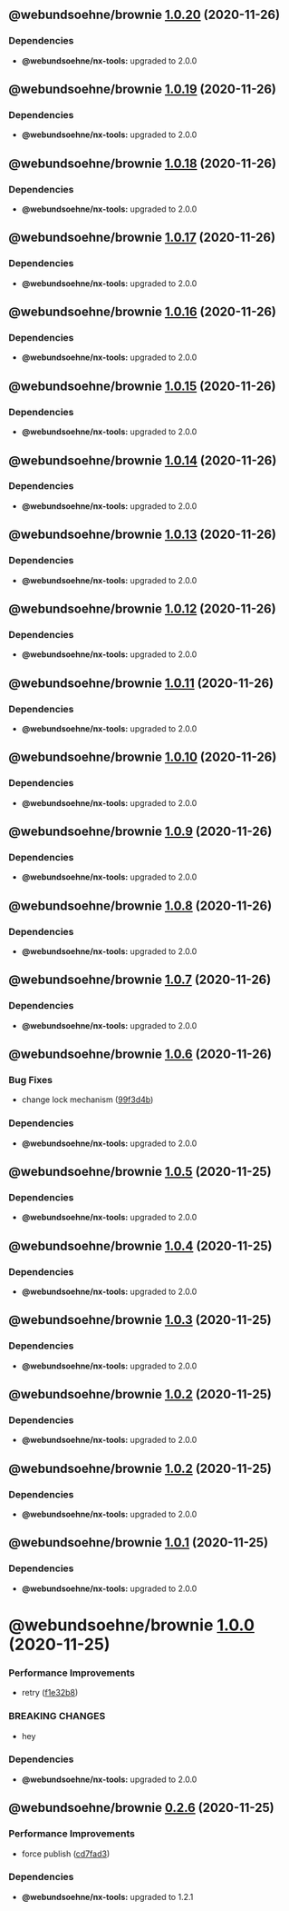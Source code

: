 ## @webundsoehne/brownie [1.0.20](https://gitlab.tailored-apps.com/ckilic/nx-test/compare/@webundsoehne/brownie@1.0.19...@webundsoehne/brownie@1.0.20) (2020-11-26)





### Dependencies

* **@webundsoehne/nx-tools:** upgraded to 2.0.0

## @webundsoehne/brownie [1.0.19](https://gitlab.tailored-apps.com/ckilic/nx-test/compare/@webundsoehne/brownie@1.0.18...@webundsoehne/brownie@1.0.19) (2020-11-26)





### Dependencies

* **@webundsoehne/nx-tools:** upgraded to 2.0.0

## @webundsoehne/brownie [1.0.18](https://gitlab.tailored-apps.com/ckilic/nx-test/compare/@webundsoehne/brownie@1.0.17...@webundsoehne/brownie@1.0.18) (2020-11-26)





### Dependencies

* **@webundsoehne/nx-tools:** upgraded to 2.0.0

## @webundsoehne/brownie [1.0.17](https://gitlab.tailored-apps.com/ckilic/nx-test/compare/@webundsoehne/brownie@1.0.16...@webundsoehne/brownie@1.0.17) (2020-11-26)





### Dependencies

* **@webundsoehne/nx-tools:** upgraded to 2.0.0

## @webundsoehne/brownie [1.0.16](https://gitlab.tailored-apps.com/ckilic/nx-test/compare/@webundsoehne/brownie@1.0.15...@webundsoehne/brownie@1.0.16) (2020-11-26)





### Dependencies

* **@webundsoehne/nx-tools:** upgraded to 2.0.0

## @webundsoehne/brownie [1.0.15](https://gitlab.tailored-apps.com/ckilic/nx-test/compare/@webundsoehne/brownie@1.0.14...@webundsoehne/brownie@1.0.15) (2020-11-26)





### Dependencies

* **@webundsoehne/nx-tools:** upgraded to 2.0.0

## @webundsoehne/brownie [1.0.14](https://gitlab.tailored-apps.com/ckilic/nx-test/compare/@webundsoehne/brownie@1.0.13...@webundsoehne/brownie@1.0.14) (2020-11-26)





### Dependencies

* **@webundsoehne/nx-tools:** upgraded to 2.0.0

## @webundsoehne/brownie [1.0.13](https://gitlab.tailored-apps.com/ckilic/nx-test/compare/@webundsoehne/brownie@1.0.12...@webundsoehne/brownie@1.0.13) (2020-11-26)





### Dependencies

* **@webundsoehne/nx-tools:** upgraded to 2.0.0

## @webundsoehne/brownie [1.0.12](https://gitlab.tailored-apps.com/ckilic/nx-test/compare/@webundsoehne/brownie@1.0.11...@webundsoehne/brownie@1.0.12) (2020-11-26)





### Dependencies

* **@webundsoehne/nx-tools:** upgraded to 2.0.0

## @webundsoehne/brownie [1.0.11](https://gitlab.tailored-apps.com/ckilic/nx-test/compare/@webundsoehne/brownie@1.0.10...@webundsoehne/brownie@1.0.11) (2020-11-26)





### Dependencies

* **@webundsoehne/nx-tools:** upgraded to 2.0.0

## @webundsoehne/brownie [1.0.10](https://gitlab.tailored-apps.com/ckilic/nx-test/compare/@webundsoehne/brownie@1.0.9...@webundsoehne/brownie@1.0.10) (2020-11-26)





### Dependencies

* **@webundsoehne/nx-tools:** upgraded to 2.0.0

## @webundsoehne/brownie [1.0.9](https://gitlab.tailored-apps.com/ckilic/nx-test/compare/@webundsoehne/brownie@1.0.8...@webundsoehne/brownie@1.0.9) (2020-11-26)





### Dependencies

* **@webundsoehne/nx-tools:** upgraded to 2.0.0

## @webundsoehne/brownie [1.0.8](https://gitlab.tailored-apps.com/ckilic/nx-test/compare/@webundsoehne/brownie@1.0.7...@webundsoehne/brownie@1.0.8) (2020-11-26)





### Dependencies

* **@webundsoehne/nx-tools:** upgraded to 2.0.0

## @webundsoehne/brownie [1.0.7](https://gitlab.tailored-apps.com/ckilic/nx-test/compare/@webundsoehne/brownie@1.0.6...@webundsoehne/brownie@1.0.7) (2020-11-26)





### Dependencies

* **@webundsoehne/nx-tools:** upgraded to 2.0.0

## @webundsoehne/brownie [1.0.6](https://gitlab.tailored-apps.com/ckilic/nx-test/compare/@webundsoehne/brownie@1.0.5...@webundsoehne/brownie@1.0.6) (2020-11-26)


### Bug Fixes

* change lock mechanism ([99f3d4b](https://gitlab.tailored-apps.com/ckilic/nx-test/commit/99f3d4bc0ed72841b2eb0e36d55d6f57da80a528))





### Dependencies

* **@webundsoehne/nx-tools:** upgraded to 2.0.0

## @webundsoehne/brownie [1.0.5](https://gitlab.tailored-apps.com/ckilic/nx-test/compare/@webundsoehne/brownie@1.0.4...@webundsoehne/brownie@1.0.5) (2020-11-25)





### Dependencies

* **@webundsoehne/nx-tools:** upgraded to 2.0.0

## @webundsoehne/brownie [1.0.4](https://gitlab.tailored-apps.com/ckilic/nx-test/compare/@webundsoehne/brownie@1.0.3...@webundsoehne/brownie@1.0.4) (2020-11-25)





### Dependencies

* **@webundsoehne/nx-tools:** upgraded to 2.0.0

## @webundsoehne/brownie [1.0.3](https://gitlab.tailored-apps.com/ckilic/nx-test/compare/@webundsoehne/brownie@1.0.2...@webundsoehne/brownie@1.0.3) (2020-11-25)





### Dependencies

* **@webundsoehne/nx-tools:** upgraded to 2.0.0

## @webundsoehne/brownie [1.0.2](https://gitlab.tailored-apps.com/ckilic/nx-test/compare/@webundsoehne/brownie@1.0.1...@webundsoehne/brownie@1.0.2) (2020-11-25)





### Dependencies

* **@webundsoehne/nx-tools:** upgraded to 2.0.0

## @webundsoehne/brownie [1.0.2](https://gitlab.tailored-apps.com/ckilic/nx-test/compare/@webundsoehne/brownie@1.0.1...@webundsoehne/brownie@1.0.2) (2020-11-25)





### Dependencies

* **@webundsoehne/nx-tools:** upgraded to 2.0.0

## @webundsoehne/brownie [1.0.1](https://gitlab.tailored-apps.com/ckilic/nx-test/compare/@webundsoehne/brownie@1.0.0...@webundsoehne/brownie@1.0.1) (2020-11-25)





### Dependencies

* **@webundsoehne/nx-tools:** upgraded to 2.0.0

# @webundsoehne/brownie [1.0.0](https://gitlab.tailored-apps.com/ckilic/nx-test/compare/@webundsoehne/brownie@0.2.6...@webundsoehne/brownie@1.0.0) (2020-11-25)


### Performance Improvements

* retry ([f1e32b8](https://gitlab.tailored-apps.com/ckilic/nx-test/commit/f1e32b8a84d3d09e9bc0d05e3a1070e0233e8298))


### BREAKING CHANGES

* hey





### Dependencies

* **@webundsoehne/nx-tools:** upgraded to 2.0.0

## @webundsoehne/brownie [0.2.6](https://gitlab.tailored-apps.com/ckilic/nx-test/compare/@webundsoehne/brownie@0.2.5...@webundsoehne/brownie@0.2.6) (2020-11-25)


### Performance Improvements

* force publish ([cd7fad3](https://gitlab.tailored-apps.com/ckilic/nx-test/commit/cd7fad3bc192d33b145decfbe019c99f89863b96))





### Dependencies

* **@webundsoehne/nx-tools:** upgraded to 1.2.1
